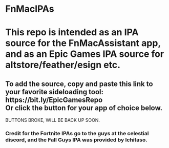# FnMacIPAs

<h1>This repo is intended as an IPA source for the FnMacAssistant app, and as an Epic Games IPA source for altstore/feather/esign etc.</h1>
<h2>To add the source, copy and paste this link to your favorite sideloading tool: 
  https://bit.ly/EpicGamesRepo <br>
Or click the button for your app of choice below.</h2>

BUTTONS BROKE, WILL BE BACK UP SOON.

<h3>Credit for the Fortnite IPAs go to the guys at the celestial discord, and the Fall Guys IPA was provided by Ichitaso.</h3>

